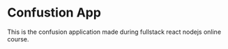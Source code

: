 # Confustion App
This is the confusion application made during fullstack react nodejs online course.

